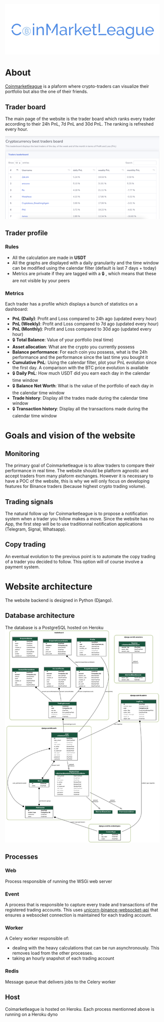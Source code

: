 ![Site](docs/logo.png)
# About
[Coinmarketleague](https://coinmarketleague.net/) is a plaform where crypto-traders can visualize their portfolio but also the one of their friends.

## Trader board
The main page of the website is the trader board which ranks every trader according to their 24h PnL, 7d PnL and 30d PnL. The ranking is refreshed every hour.

![Trader board](docs/traderboard.png)
## Trader profile

### Rules
- All the calculation are made in __USDT__
- All the graphs are displayed with a daily granularity and the time window can be modified using the calendar filter (default is last 7 days + today)
- Metrics are private if they are tagged with a :lock: , which means that these are not visible by your peers

### Metrics
Each trader has a profile which displays a bunch of statistics on a dashboard:
- __PnL (Daily)__: Profit and Loss compared to 24h ago (updated every hour) 
- __PnL (Weekly)__: Profit and Loss compared to 7d ago (updated every hour)
- __PnL (Monthly)__: Profit and Loss compared to 30d ago (updated every hour) 
- :lock: __Total Balance__: Value of your portfolio (real time) 
- __Asset allocation__: What are the crypto you currently possess
- __Balance performance__: For each coin you possess, what is the 24h performance and the performance since the last time you bought it
- __Cumulative PnL__: Using the calendar filter, plot your PnL evolution since the first day. A comparison with the BTC price evolution is available
- :lock: __Daily PnL__: How much USDT did you earn each day in the calendar time window
- :lock: __Balance Net Worth__: What is the value of the portfolio of each day in the calendar time window
- __Trade history__: Display all the trades made during the calendar time window
- :lock: __Transaction history__: Display all the transactions made during the calendar time window


# Goals and vision of the website

## Monitoring
The primary goal of Coinmarketleague is to allow traders to compare their performance in real time. The website should be platform agnostic and accept traders from many plaform exchanges. However it is necessary to have a POC of the website, this is why we will only focus on developing features for Binance traders (because highest crypto trading volume).

## Trading signals
The natural follow up for Coinmarketleague is to propose a notification system when a trader you follow makes a move. Since the website has no App, the first step will be to use traditionnal notification applications (Telegram, Signal, Whatsapp). 

## Copy trading
An eventual evolution to the previous point is to automate the copy trading of a trader you decided to follow. This option will of course involve a payment system.

# Website architecture
The website backend is designed in Python (Django).

## Database architecture
The database is a PostgreSQL hosted on Heroku
![Database ERD](docs/erd.png)

## Processes

### Web
Process responsible of running the WSGi web server

### Event
A process that is responsible to capture every trade and transactions of the registered trading accounts. This uses [unicorn-binance-websocket-api](https://github.com/oliver-zehentleitner/unicorn-binance-websocket-api) that ensures a websocket connection is maintained for each trading account.

### Worker
A Celery worker responsible of:
- dealing with the heavy calculations that can be run asynchronously. This removes load from the other processes.
- taking an hourly snapshot of each trading account 

### Redis
Message queue that delivers jobs to the Celery worker

## Host
Coimarketleague is hosted on Heroku. Each process mentionned above is running on a Heroku dyno